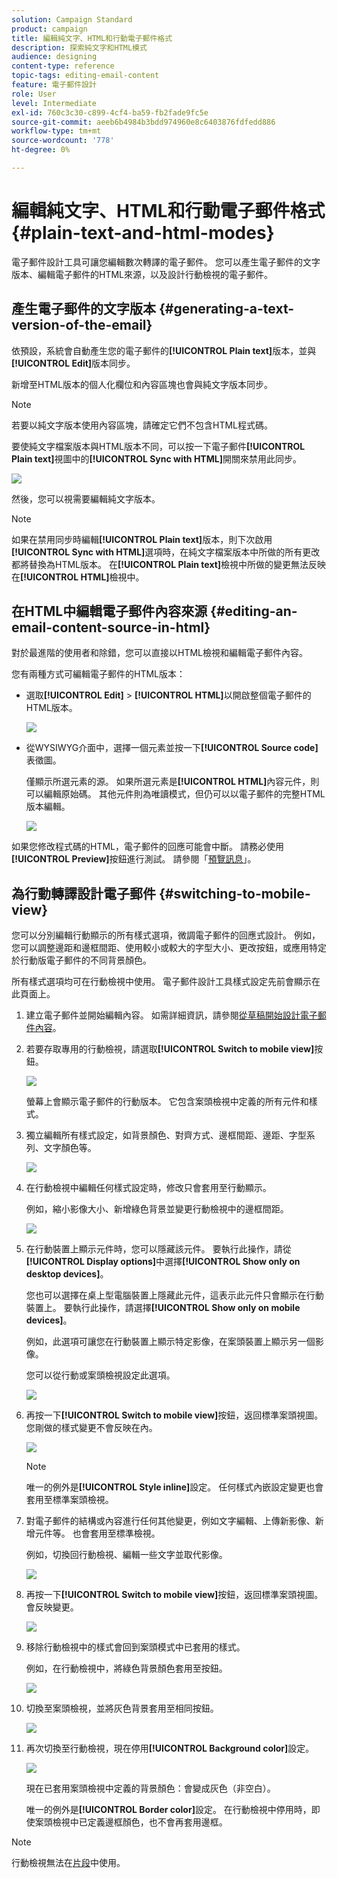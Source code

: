```yaml
---
solution: Campaign Standard
product: campaign
title: 編輯純文字、HTML和行動電子郵件格式
description: 探索純文字和HTML模式
audience: designing
content-type: reference
topic-tags: editing-email-content
feature: 電子郵件設計
role: User
level: Intermediate
exl-id: 760c3c30-c899-4cf4-ba59-fb2fade9fc5e
source-git-commit: aeeb6b4984b3bdd974960e8c6403876fdfedd886
workflow-type: tm+mt
source-wordcount: '778'
ht-degree: 0%

---
```


# 編輯純文字、HTML和行動電子郵件格式 {#plain-text-and-html-modes}

電子郵件設計工具可讓您編輯數次轉譯的電子郵件。 您可以產生電子郵件的文字版本、編輯電子郵件的HTML來源，以及設計行動檢視的電子郵件。

## 產生電子郵件的文字版本 {#generating-a-text-version-of-the-email}

依預設，系統會自動產生您的電子郵件的&#x200B;**[!UICONTROL Plain text]**&#x200B;版本，並與&#x200B;**[!UICONTROL Edit]**&#x200B;版本同步。

新增至HTML版本的個人化欄位和內容區塊也會與純文字版本同步。

>[!NOTE]
>
>若要以純文字版本使用內容區塊，請確定它們不包含HTML程式碼。

要使純文字檔案版本與HTML版本不同，可以按一下電子郵件&#x200B;**[!UICONTROL Plain text]**&#x200B;視圖中的&#x200B;**[!UICONTROL Sync with HTML]**&#x200B;開關來禁用此同步。

![](assets/email_designer_textversion.png)

然後，您可以視需要編輯純文字版本。

>[!NOTE]
>
>如果在禁用同步時編輯&#x200B;**[!UICONTROL Plain text]**&#x200B;版本，則下次啟用&#x200B;**[!UICONTROL Sync with HTML]**&#x200B;選項時，在純文字檔案版本中所做的所有更改都將替換為HTML版本。 在&#x200B;**[!UICONTROL Plain text]**&#x200B;檢視中所做的變更無法反映在&#x200B;**[!UICONTROL HTML]**&#x200B;檢視中。

## 在HTML中編輯電子郵件內容來源 {#editing-an-email-content-source-in-html}

對於最進階的使用者和除錯，您可以直接以HTML檢視和編輯電子郵件內容。

您有兩種方式可編輯電子郵件的HTML版本：

* 選取&#x200B;**[!UICONTROL Edit]** > **[!UICONTROL HTML]**&#x200B;以開啟整個電子郵件的HTML版本。

   ![](assets/email_designer_html1.png)

* 從WYSIWYG介面中，選擇一個元素並按一下&#x200B;**[!UICONTROL Source code]**&#x200B;表徵圖。

   僅顯示所選元素的源。 如果所選元素是&#x200B;**[!UICONTROL HTML]**&#x200B;內容元件，則可以編輯原始碼。 其他元件則為唯讀模式，但仍可以以電子郵件的完整HTML版本編輯。

   ![](assets/email_designer_html2.png)

如果您修改程式碼的HTML，電子郵件的回應可能會中斷。 請務必使用&#x200B;**[!UICONTROL Preview]**&#x200B;按鈕進行測試。 請參閱「[預覽訊息](../../sending/using/previewing-messages.md)」。

## 為行動轉譯設計電子郵件 {#switching-to-mobile-view}

您可以分別編輯行動顯示的所有樣式選項，微調電子郵件的回應式設計。 例如，您可以調整邊距和邊框間距、使用較小或較大的字型大小、更改按鈕，或應用特定於行動版電子郵件的不同背景顏色。

所有樣式選項均可在行動檢視中使用。 電子郵件設計工具樣式設定先前會顯示在此頁面上。

1. 建立電子郵件並開始編輯內容。 如需詳細資訊，請參閱[從草稿開始設計電子郵件內容](../../designing/using/designing-from-scratch.md#designing-an-email-content-from-scratch)。
1. 若要存取專用的行動檢視，請選取&#x200B;**[!UICONTROL Switch to mobile view]**&#x200B;按鈕。

   ![](assets/email_designer_mobile_view_switch.png)

   螢幕上會顯示電子郵件的行動版本。 它包含案頭檢視中定義的所有元件和樣式。

1. 獨立編輯所有樣式設定，如背景顏色、對齊方式、邊框間距、邊距、字型系列、文字顏色等。

   ![](assets/email_designer_mobile_view.png)

1. 在行動檢視中編輯任何樣式設定時，修改只會套用至行動顯示。

   例如，縮小影像大小、新增綠色背景並變更行動檢視中的邊框間距。

   ![](assets/email_designer_mobile_view_change.png)

1. 在行動裝置上顯示元件時，您可以隱藏該元件。 要執行此操作，請從&#x200B;**[!UICONTROL Display options]**&#x200B;中選擇&#x200B;**[!UICONTROL Show only on desktop devices]**。

   您也可以選擇在桌上型電腦裝置上隱藏此元件，這表示此元件只會顯示在行動裝置上。 要執行此操作，請選擇&#x200B;**[!UICONTROL Show only on mobile devices]**。

   例如，此選項可讓您在行動裝置上顯示特定影像，在案頭裝置上顯示另一個影像。

   您可以從行動或案頭檢視設定此選項。

   ![](assets/email_designer_mobile_hide.png)

1. 再按一下&#x200B;**[!UICONTROL Switch to mobile view]**&#x200B;按鈕，返回標準案頭視圖。 您剛做的樣式變更不會反映在內。

   ![](assets/email_designer_mobile_view_desktop_no-change.png)

   >[!NOTE]
   >
   >唯一的例外是&#x200B;**[!UICONTROL Style inline]**&#x200B;設定。 任何樣式內嵌設定變更也會套用至標準案頭檢視。

1. 對電子郵件的結構或內容進行任何其他變更，例如文字編輯、上傳新影像、新增元件等。 也會套用至標準檢視。

   例如，切換回行動檢視、編輯一些文字並取代影像。

   ![](assets/email_designer_mobile_view_change_content.png)

1. 再按一下&#x200B;**[!UICONTROL Switch to mobile view]**&#x200B;按鈕，返回標準案頭視圖。 會反映變更。

   ![](assets/email_designer_mobile_view_desktop_content-change.png)

1. 移除行動檢視中的樣式會回到案頭模式中已套用的樣式。

   例如，在行動檢視中，將綠色背景顏色套用至按鈕。

   ![](assets/email_designer_mobile_view_background_mobile.png)

1. 切換至案頭檢視，並將灰色背景套用至相同按鈕。

   ![](assets/email_designer_mobile_view_background_desktop.png)

1. 再次切換至行動檢視，現在停用&#x200B;**[!UICONTROL Background color]**&#x200B;設定。

   ![](assets/email_designer_mobile_view_background_mobile_disabled.png)

   現在已套用案頭檢視中定義的背景顏色：會變成灰色（非空白）。

   唯一的例外是&#x200B;**[!UICONTROL Border color]**&#x200B;設定。 在行動檢視中停用時，即使案頭檢視中已定義邊框顏色，也不會再套用邊框。

>[!NOTE]
>
>行動檢視無法在[片段](../../designing/using/using-reusable-content.md#about-fragments)中使用。
